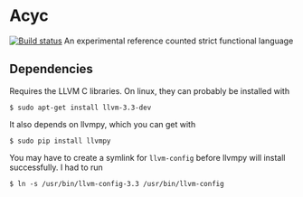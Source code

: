 # Acyc
[![Build status](https://travis-ci.org/porglezomp/acyc-lang.svg?branch=master)](https://travis-ci.org/porglezomp/acyc-lang)
An experimental reference counted strict functional language

## Dependencies
Requires the LLVM C libraries. On linux, they can probably be installed with
```
$ sudo apt-get install llvm-3.3-dev
```
It also depends on llvmpy, which you can get with
```
$ sudo pip install llvmpy
```
You may have to create a symlink for `llvm-config` before llvmpy will install successfully.
I had to run
```
$ ln -s /usr/bin/llvm-config-3.3 /usr/bin/llvm-config
```
